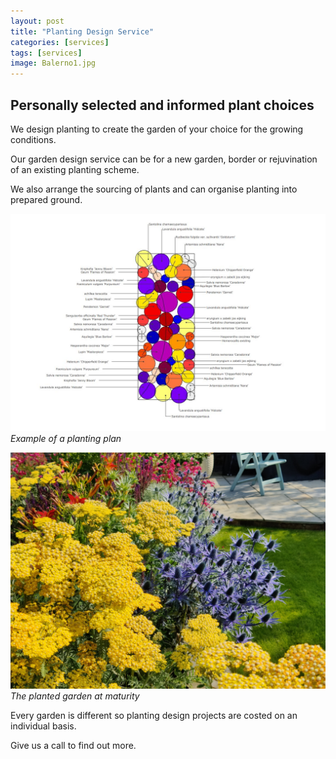 ```yaml
---
layout: post
title: "Planting Design Service"
categories: [services]
tags: [services]
image: Balerno1.jpg
---
```

## Personally selected and informed plant choices ##

We design planting to create the garden of your choice for the growing conditions.  

Our garden design service can be for a new garden, border or rejuvination of an existing planting scheme. 

We also arrange the sourcing of plants and can organise planting into prepared ground.

![Planting Plan](assets/img/ServicesPlant2.JPG) *Example of a planting plan*

![Mature Planting](assets/img/Plantingdesign1.jpg) *The planted garden at maturity*

Every garden is different so planting design projects are costed on an individual basis. 

Give us a call to find out more. 

